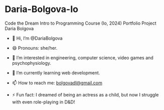# Daria-Bolgova-Io
Code the Dream Intro to Programming Course (Io, 2024) Portfolio Project
Daria Bolgova

- 👋 Hi, I’m @DariaBolgova

- 😄 Pronouns: she/her.

- 👀 I’m interested in engineering, computer science, video games and psychophysiology.

- 🌱 I’m currently learning web development.

- 📫 How to reach me: bolgovadl@gmail.com

- ⚡ Fun fact: I dreamed of being an actress as a child, but now I struggle with even role-playing in D&D!